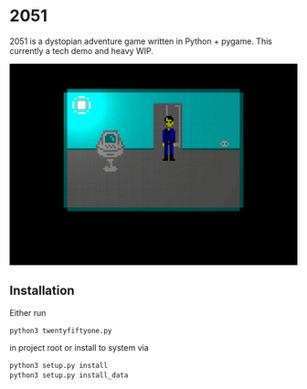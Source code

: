 # 2051

2051 is a dystopian adventure game written in Python + pygame.
This currently a tech demo and heavy WIP.

![demo-gif](static/demo.gif)


## Installation

Either run

```bash
python3 twentyfiftyone.py
```

in project root or install to system via

```bash
python3 setup.py install
python3 setup.py install_data
```

